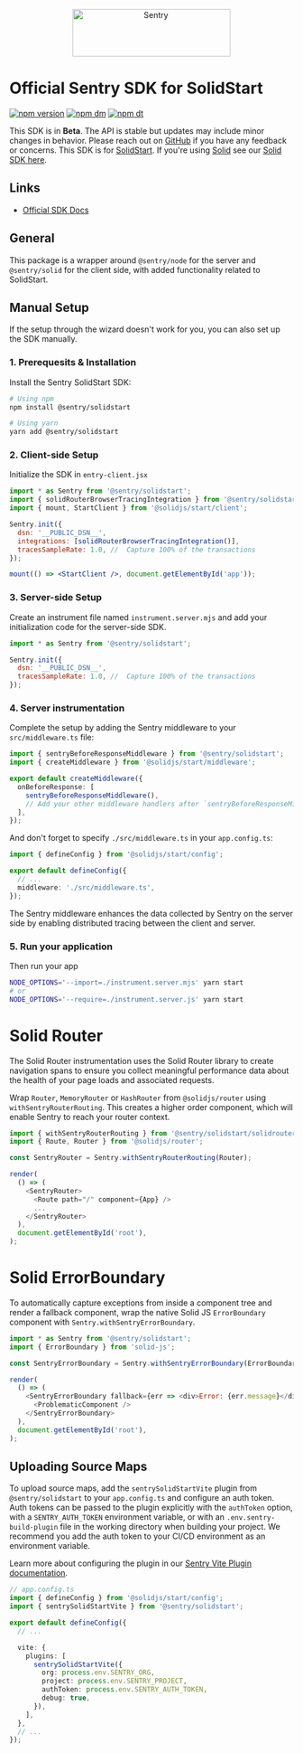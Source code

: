 <p align="center">
  <a href="https://sentry.io/?utm_source=github&utm_medium=logo" target="_blank">
    <img src="https://sentry-brand.storage.googleapis.com/sentry-wordmark-dark-280x84.png" alt="Sentry" width="280" height="84">
  </a>
</p>

# Official Sentry SDK for SolidStart

[![npm version](https://img.shields.io/npm/v/@sentry/solidstart.svg)](https://www.npmjs.com/package/@sentry/solidstart)
[![npm dm](https://img.shields.io/npm/dm/@sentry/solidstart.svg)](https://www.npmjs.com/package/@sentry/solidstart)
[![npm dt](https://img.shields.io/npm/dt/@sentry/solidstart.svg)](https://www.npmjs.com/package/@sentry/solidstart)

This SDK is in **Beta**. The API is stable but updates may include minor changes in behavior. Please reach out on
[GitHub](https://github.com/getsentry/sentry-javascript/issues/new/choose) if you have any feedback or concerns. This
SDK is for [SolidStart](https://start.solidjs.com/). If you're using [Solid](https://www.solidjs.com/) see our
[Solid SDK here](https://github.com/getsentry/sentry-javascript/tree/develop/packages/solid).

## Links

- [Official SDK Docs](https://docs.sentry.io/platforms/javascript/guides/solidstart/)

## General

This package is a wrapper around `@sentry/node` for the server and `@sentry/solid` for the client side, with added
functionality related to SolidStart.

## Manual Setup

If the setup through the wizard doesn't work for you, you can also set up the SDK manually.

### 1. Prerequesits & Installation

Install the Sentry SolidStart SDK:

```bash
# Using npm
npm install @sentry/solidstart

# Using yarn
yarn add @sentry/solidstart
```

### 2. Client-side Setup

Initialize the SDK in `entry-client.jsx`

```jsx
import * as Sentry from '@sentry/solidstart';
import { solidRouterBrowserTracingIntegration } from '@sentry/solidstart/solidrouter';
import { mount, StartClient } from '@solidjs/start/client';

Sentry.init({
  dsn: '__PUBLIC_DSN__',
  integrations: [solidRouterBrowserTracingIntegration()],
  tracesSampleRate: 1.0, //  Capture 100% of the transactions
});

mount(() => <StartClient />, document.getElementById('app'));
```

### 3. Server-side Setup

Create an instrument file named `instrument.server.mjs` and add your initialization code for the server-side SDK.

```javascript
import * as Sentry from '@sentry/solidstart';

Sentry.init({
  dsn: '__PUBLIC_DSN__',
  tracesSampleRate: 1.0, //  Capture 100% of the transactions
});
```

### 4. Server instrumentation

Complete the setup by adding the Sentry middleware to your `src/middleware.ts` file:

```typescript
import { sentryBeforeResponseMiddleware } from '@sentry/solidstart';
import { createMiddleware } from '@solidjs/start/middleware';

export default createMiddleware({
  onBeforeResponse: [
    sentryBeforeResponseMiddleware(),
    // Add your other middleware handlers after `sentryBeforeResponseMiddleware`
  ],
});
```

And don't forget to specify `./src/middleware.ts` in your `app.config.ts`:

```typescript
import { defineConfig } from '@solidjs/start/config';

export default defineConfig({
  // ...
  middleware: './src/middleware.ts',
});
```

The Sentry middleware enhances the data collected by Sentry on the server side by enabling distributed tracing between
the client and server.

### 5. Run your application

Then run your app

```bash
NODE_OPTIONS='--import=./instrument.server.mjs' yarn start
# or
NODE_OPTIONS='--require=./instrument.server.js' yarn start
```

# Solid Router

The Solid Router instrumentation uses the Solid Router library to create navigation spans to ensure you collect
meaningful performance data about the health of your page loads and associated requests.

Wrap `Router`, `MemoryRouter` or `HashRouter` from `@solidjs/router` using `withSentryRouterRouting`. This creates a
higher order component, which will enable Sentry to reach your router context.

```js
import { withSentryRouterRouting } from '@sentry/solidstart/solidrouter';
import { Route, Router } from '@solidjs/router';

const SentryRouter = Sentry.withSentryRouterRouting(Router);

render(
  () => (
    <SentryRouter>
      <Route path="/" component={App} />
      ...
    </SentryRouter>
  ),
  document.getElementById('root'),
);
```

# Solid ErrorBoundary

To automatically capture exceptions from inside a component tree and render a fallback component, wrap the native Solid
JS `ErrorBoundary` component with `Sentry.withSentryErrorBoundary`.

```js
import * as Sentry from '@sentry/solidstart';
import { ErrorBoundary } from 'solid-js';

const SentryErrorBoundary = Sentry.withSentryErrorBoundary(ErrorBoundary);

render(
  () => (
    <SentryErrorBoundary fallback={err => <div>Error: {err.message}</div>}>
      <ProblematicComponent />
    </SentryErrorBoundary>
  ),
  document.getElementById('root'),
);
```

## Uploading Source Maps

To upload source maps, add the `sentrySolidStartVite` plugin from `@sentry/solidstart` to your `app.config.ts` and
configure an auth token. Auth tokens can be passed to the plugin explicitly with the `authToken` option, with a
`SENTRY_AUTH_TOKEN` environment variable, or with an `.env.sentry-build-plugin` file in the working directory when
building your project. We recommend you add the auth token to your CI/CD environment as an environment variable.

Learn more about configuring the plugin in our
[Sentry Vite Plugin documentation](https://www.npmjs.com/package/@sentry/vite-plugin).

```typescript
// app.config.ts
import { defineConfig } from '@solidjs/start/config';
import { sentrySolidStartVite } from '@sentry/solidstart';

export default defineConfig({
  // ...

  vite: {
    plugins: [
      sentrySolidStartVite({
        org: process.env.SENTRY_ORG,
        project: process.env.SENTRY_PROJECT,
        authToken: process.env.SENTRY_AUTH_TOKEN,
        debug: true,
      }),
    ],
  },
  // ...
});
```

